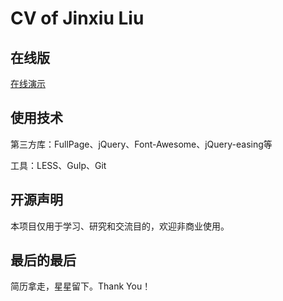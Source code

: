 # CV of Jinxiu Liu
## 在线版
[在线演示](http://cv.sayweb.top)
## 使用技术
第三方库：FullPage、jQuery、Font-Awesome、jQuery-easing等

工具：LESS、Gulp、Git
## 开源声明
本项目仅用于学习、研究和交流目的，欢迎非商业使用。

## 最后的最后
简历拿走，星星留下。Thank You！

